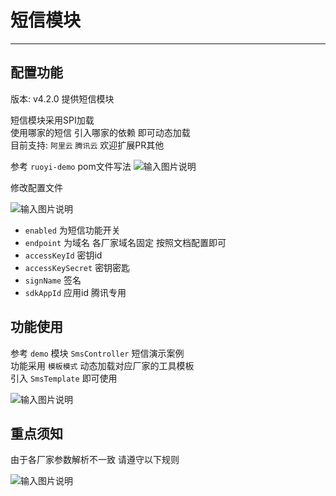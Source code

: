# 短信模块
- - -
## 配置功能

版本: v4.2.0 提供短信模块

短信模块采用SPI加载<br>
使用哪家的短信 引入哪家的依赖 即可动态加载<br>
目前支持: `阿里云` `腾讯云` 欢迎扩展PR其他

参考 `ruoyi-demo` pom文件写法
![输入图片说明](https://images.gitee.com/uploads/images/2022/0507/101022_82b165d9_1766278.png "屏幕截图.png")

修改配置文件

![输入图片说明](https://images.gitee.com/uploads/images/2022/0507/101743_961048d6_1766278.png "屏幕截图.png")

* `enabled` 为短信功能开关
* `endpoint` 为域名 各厂家域名固定 按照文档配置即可
* `accessKeyId` 密钥id
* `accessKeySecret` 密钥密匙
* `signName` 签名
* `sdkAppId` 应用id 腾讯专用

## 功能使用

参考 `demo` 模块 `SmsController` 短信演示案例<br>
功能采用 `模板模式` 动态加载对应厂家的工具模板<br>
引入 `SmsTemplate` 即可使用

![输入图片说明](https://images.gitee.com/uploads/images/2022/0507/101513_955e78c1_1766278.png "屏幕截图.png")

## 重点须知

由于各厂家参数解析不一致 请遵守以下规则

![输入图片说明](https://images.gitee.com/uploads/images/2022/0507/101648_35f4723a_1766278.png "屏幕截图.png")